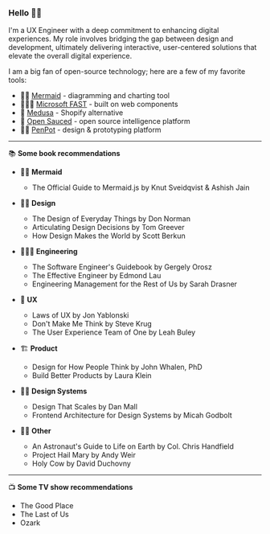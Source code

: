 ### Hello 💃🏻

I'm a UX Engineer with a deep commitment to enhancing digital experiences. My role involves bridging the gap between design and development, ultimately delivering interactive, user-centered solutions that elevate the overall digital experience.

I am a big fan of open-source technology; here are a few of my favorite tools:

- 🧜‍♀️ [Mermaid](https://mermaid.js.org/) - diagramming and charting tool
- 👩🏻‍💻 [Microsoft FAST](https://www.fast.design/) - built on web components
- 💟 [Medusa](https://medusajs.com/) - Shopify alternative
- 🍕 [Open Sauced](https://opensauced.pizza/) - open source intelligence platform
- 💅🏻 [PenPot](https://penpot.app/) - design & prototyping platform

<hr />

📚 **Some book recommendations**

- 🧜‍♀️ **Mermaid**
  - The Official Guide to Mermaid.js by Knut Sveidqvist & Ashish Jain
    
- 💅🏻 **Design**
  - The Design of Everyday Things by Don Norman
  - Articulating Design Decisions by Tom Greever
  - How Design Makes the World by Scott Berkun
    
- 👩🏻‍💻 **Engineering**
  - The Software Engineer's Guidebook by Gergely Orosz
  - The Effective Engineer by Edmond Lau
  - Engineering Management for the Rest of Us by Sarah Drasner
    
- 🩷 **UX**
  - Laws of UX by Jon Yablonski
  - Don't Make Me Think by Steve Krug
  - The User Experience Team of One by Leah Buley
    
- 🏗️ **Product**
  - Design for How People Think by John Whalen, PhD
  - Build Better Products by Laura Klein
    
- 👩‍🎨 **Design Systems**
  - Design That Scales by Dan Mall
  - Frontend Architecture for Design Systems by Micah Godbolt
    
- 👩‍🚀 **Other**
  - An Astronaut's Guide to Life on Earth by Col. Chris Handfield
  - Project Hail Mary by Andy Weir
  - Holy Cow by David Duchovny

<hr /> 

📺 **Some TV show recommendations**

  - The Good Place
  - The Last of Us
  - Ozark

<!--
**huynhicode/huynhicode** is a ✨ _special_ ✨ repository because its `README.md` (this file) appears on your GitHub profile.

Here are some ideas to get you started:

- 🔭 I’m currently working on ...
- 🌱 I’m currently learning ...
- 👯 I’m looking to collaborate on ...
- 🤔 I’m looking for help with ...
- 💬 Ask me about ...
- 📫 How to reach me: ...
- 😄 Pronouns: ...
- ⚡ Fun fact: ...
-->
